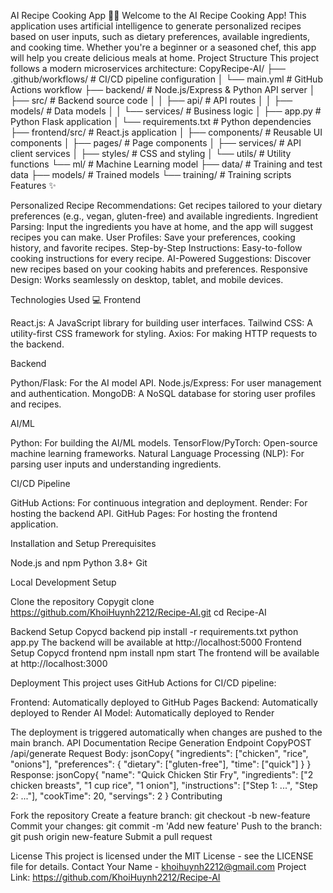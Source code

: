 AI Recipe Cooking App 🍳🤖
Welcome to the AI Recipe Cooking App! This application uses artificial intelligence to generate personalized recipes based on user inputs, such as dietary preferences, available ingredients, and cooking time. Whether you're a beginner or a seasoned chef, this app will help you create delicious meals at home.
Project Structure
This project follows a modern microservices architecture:
CopyRecipe-AI/
├── .github/workflows/         # CI/CD pipeline configuration
│   └── main.yml               # GitHub Actions workflow
├── backend/                   # Node.js/Express & Python API server
│   ├── src/                   # Backend source code
│   │   ├── api/               # API routes
│   │   ├── models/            # Data models
│   │   └── services/          # Business logic
│   ├── app.py                 # Python Flask application
│   └── requirements.txt       # Python dependencies
├── frontend/src/              # React.js application
│   ├── components/            # Reusable UI components
│   ├── pages/                 # Page components
│   ├── services/              # API client services
│   ├── styles/                # CSS and styling
│   └── utils/                 # Utility functions
└── ml/                        # Machine Learning model
    ├── data/                  # Training and test data
    ├── models/                # Trained models
    └── training/              # Training scripts
Features ✨

Personalized Recipe Recommendations: Get recipes tailored to your dietary preferences (e.g., vegan, gluten-free) and available ingredients.
Ingredient Parsing: Input the ingredients you have at home, and the app will suggest recipes you can make.
User Profiles: Save your preferences, cooking history, and favorite recipes.
Step-by-Step Instructions: Easy-to-follow cooking instructions for every recipe.
AI-Powered Suggestions: Discover new recipes based on your cooking habits and preferences.
Responsive Design: Works seamlessly on desktop, tablet, and mobile devices.

Technologies Used 💻
Frontend

React.js: A JavaScript library for building user interfaces.
Tailwind CSS: A utility-first CSS framework for styling.
Axios: For making HTTP requests to the backend.

Backend

Python/Flask: For the AI model API.
Node.js/Express: For user management and authentication.
MongoDB: A NoSQL database for storing user profiles and recipes.

AI/ML

Python: For building the AI/ML models.
TensorFlow/PyTorch: Open-source machine learning frameworks.
Natural Language Processing (NLP): For parsing user inputs and understanding ingredients.

CI/CD Pipeline

GitHub Actions: For continuous integration and deployment.
Render: For hosting the backend API.
GitHub Pages: For hosting the frontend application.

Installation and Setup
Prerequisites

Node.js and npm
Python 3.8+
Git

Local Development Setup

Clone the repository
Copygit clone https://github.com/KhoiHuynh2212/Recipe-AI.git
cd Recipe-AI

Backend Setup
Copycd backend
pip install -r requirements.txt
python app.py
The backend will be available at http://localhost:5000
Frontend Setup
Copycd frontend
npm install
npm start
The frontend will be available at http://localhost:3000

Deployment
This project uses GitHub Actions for CI/CD pipeline:

Frontend: Automatically deployed to GitHub Pages
Backend: Automatically deployed to Render
AI Model: Automatically deployed to Render

The deployment is triggered automatically when changes are pushed to the main branch.
API Documentation
Recipe Generation Endpoint
CopyPOST /api/generate
Request Body:
jsonCopy{
  "ingredients": ["chicken", "rice", "onions"],
  "preferences": {
    "dietary": ["gluten-free"],
    "time": ["quick"]
  }
}
Response:
jsonCopy{
  "name": "Quick Chicken Stir Fry",
  "ingredients": ["2 chicken breasts", "1 cup rice", "1 onion"],
  "instructions": ["Step 1: ...", "Step 2: ..."],
  "cookTime": 20,
  "servings": 2
}
Contributing

Fork the repository
Create a feature branch: git checkout -b new-feature
Commit your changes: git commit -m 'Add new feature'
Push to the branch: git push origin new-feature
Submit a pull request

License
This project is licensed under the MIT License - see the LICENSE file for details.
Contact
Your Name - khoihuynh2212@gmail.com
Project Link: https://github.com/KhoiHuynh2212/Recipe-AI